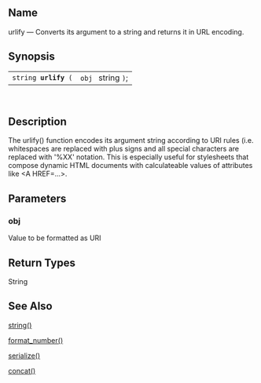 <div id="xpf_urlify" class="refentry">

<div class="titlepage">

</div>

<div class="refnamediv">

## Name

urlify — Converts its argument to a string and returns it in URL
encoding.

</div>

<div class="refsynopsisdiv">

## Synopsis

<div id="xpf_syn_urlify" class="funcsynopsis">

|                           |                    |
|---------------------------|--------------------|
| `string `**`urlify`**` (` | `obj ` string `)`; |

<div class="funcprototype-spacer">

 

</div>

</div>

</div>

<div id="xpf_desc_urlify" class="refsect1">

## Description

The urlify() function encodes its argument string according to URI rules
(i.e. whitespaces are replaced with plus signs and all special
characters are replaced with '%XX' notation. This is especially useful
for stylesheets that compose dynamic HTML documents with calculateable
values of attributes like \<A HREF=...\>.

</div>

<div id="xpf_params_urlify" class="refsect1">

## Parameters

<div id="id129778" class="refsect2">

### obj

Value to be formatted as URI

</div>

</div>

<div id="xpf_ret_urlify" class="refsect1">

## Return Types

String

</div>

<div id="xpf_seealso_urlify" class="refsect1">

## See Also

<a href="xpf_string.html" class="link" title="string">string()</a>

<a href="xpf_format_number.html" class="link"
title="format-number">format_number()</a>

<a href="xpf_serialize.html" class="link"
title="serialize">serialize()</a>

<a href="xpf_concat.html" class="link" title="concat">concat()</a>

</div>

</div>
